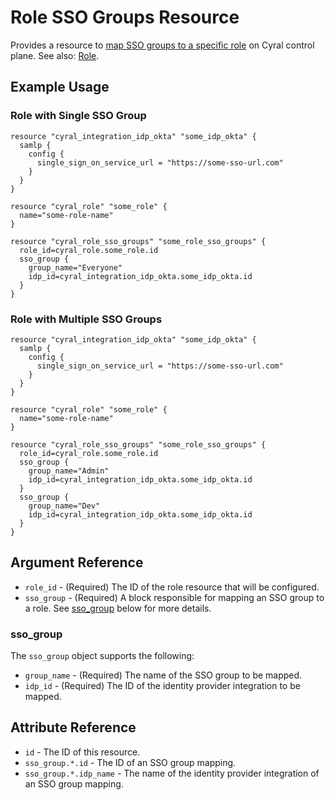 # Role SSO Groups Resource

Provides a resource to [map SSO groups to a specific role](https://cyral.com/docs/account-administration/acct-manage-cyral-roles/#map-an-sso-group-to-a-cyral-administrator-role) on Cyral control plane. See also: [Role](./role.md).

## Example Usage

### Role with Single SSO Group

```hcl
resource "cyral_integration_idp_okta" "some_idp_okta" {
  samlp {
    config {
      single_sign_on_service_url = "https://some-sso-url.com"
    }
  }
}

resource "cyral_role" "some_role" {
  name="some-role-name"
}

resource "cyral_role_sso_groups" "some_role_sso_groups" {
  role_id=cyral_role.some_role.id
  sso_group {
    group_name="Everyone"
    idp_id=cyral_integration_idp_okta.some_idp_okta.id
  }
}
```

### Role with Multiple SSO Groups

```hcl
resource "cyral_integration_idp_okta" "some_idp_okta" {
  samlp {
    config {
      single_sign_on_service_url = "https://some-sso-url.com"
    }
  }
}

resource "cyral_role" "some_role" {
  name="some-role-name"
}

resource "cyral_role_sso_groups" "some_role_sso_groups" {
  role_id=cyral_role.some_role.id
  sso_group {
    group_name="Admin"
    idp_id=cyral_integration_idp_okta.some_idp_okta.id
  }
  sso_group {
    group_name="Dev"
    idp_id=cyral_integration_idp_okta.some_idp_okta.id
  }
}
```

## Argument Reference

- `role_id` - (Required) The ID of the role resource that will be configured.
- `sso_group` - (Required) A block responsible for mapping an SSO group to a role. See [sso_group](#sso_group) below for more details.

### sso_group

The `sso_group` object supports the following:

- `group_name` - (Required) The name of the SSO group to be mapped.
- `idp_id` - (Required) The ID of the identity provider integration to be mapped.

## Attribute Reference

- `id` - The ID of this resource.
- `sso_group.*.id` - The ID of an SSO group mapping.
- `sso_group.*.idp_name` - The name of the identity provider integration of an SSO group mapping.
